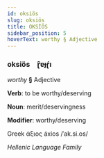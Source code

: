 ```yaml
---
id: oksiös
slug: oksiös
title: OKSİÖS
sidebar_position: 5
hoverText: worthy § Adjective
---
```


### oksiös&emsp;<span kind="abugida">ɽ̑ɐɟɽ́ı</span>

*worthy* **§** Adjective

**Verb**: to be worthy/deserving

**Noun**: merit/deservingness

**Modifier**: worthy/deserving

Greek άξιος áxios /ˈak.si.os/

*Hellenic Language Family*